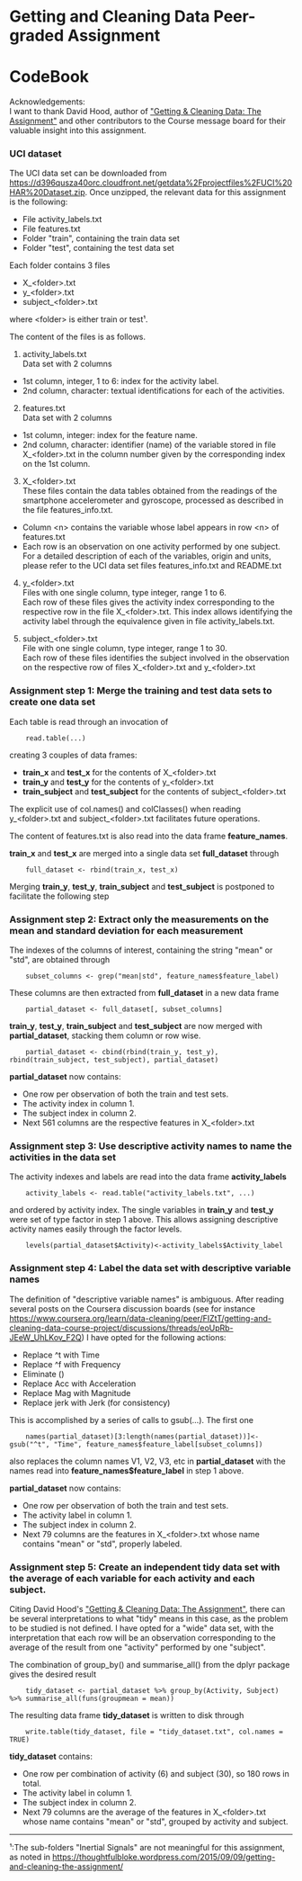 # Getting and Cleaning Data Peer-graded Assignment
# CodeBook

Acknowledgements:  
I want to thank David Hood, author of ["Getting & Cleaning Data: The Assignment"](https://thoughtfulbloke.wordpress.com/2015/09/09/getting-and-cleaning-the-assignment/)
and other contributors to the Course message board for their valuable insight into this assignment.

### UCI dataset

The UCI data set can be downloaded from https://d396qusza40orc.cloudfront.net/getdata%2Fprojectfiles%2FUCI%20HAR%20Dataset.zip. Once unzipped, the relevant data for this assignment is the following:  

* File activity_labels.txt  
* File features.txt  
* Folder "train", containing the train data set  
* Folder "test", containing the test data set  

Each folder contains 3 files  

* X_\<folder\>.txt
* y_\<folder\>.txt  
* subject_\<folder\>.txt  

where \<folder\> is either train or test¹.  

The content of the files is as follows.  

1. activity_labels.txt  
Data set with 2 columns  
* 1st column, integer, 1 to 6: index for the activity label.  
* 2nd column, character: textual identifications for each of the activities.  

2. features.txt  
Data set with 2 columns  
* 1st column, integer: index for the feature name.  
* 2nd column, character: identifier (name) of the variable stored in file X_\<folder\>.txt in the column number given by the corresponding index on the 1st column.  

3. X_\<folder\>.txt  
These files contain the data tables obtained from the readings of the smartphone accelerometer and gyroscope, processed as described in the file features_info.txt.  
* Column \<n\> contains the variable whose label appears in row \<n\> of features.txt  
* Each row is an observation on one activity performed by one subject.  
For a detailed description of each of the variables, origin and units, please refer to the UCI data set files features_info.txt and README.txt  

4. y_\<folder\>.txt  
Files with one single column, type integer, range 1 to 6.  
Each row of these files gives the activity index corresponding to the respective row in the file X_\<folder\>.txt. This index allows identifying the activity label through the equivalence given in file activity_labels.txt.  

5. subject_\<folder\>.txt   
File with one single column, type integer, range 1 to 30.  
Each row of these files identifies the subject involved in the observation on the respective row of files X_\<folder\>.txt and y_\<folder\>.txt  

### Assignment step 1: Merge the training and test data sets to create one data set

Each table is read through an invocation of

        read.table(...)

creating 3 couples of data frames:

* **train_x** and **test_x** for the contents of X_\<folder\>.txt
* **train_y** and **test_y** for the contents of y_\<folder\>.txt
* **train_subject** and **test_subject** for the contents of subject_\<folder\>.txt

The explicit use of col.names() and colClasses() when reading y_\<folder\>.txt and subject_\<folder\>.txt facilitates future operations.

The content of features.txt is also read into the data frame **feature_names**.

**train_x** and **test_x** are merged into a single data set **full_dataset** through

        full_dataset <- rbind(train_x, test_x)

Merging **train_y**, **test_y**, **train_subject** and **test_subject** is postponed to facilitate the following step

### Assignment step 2: Extract only the measurements on the mean and standard deviation for each measurement

The indexes of the columns of interest, containing the string "mean" or "std", are obtained through

        subset_columns <- grep("mean|std", feature_names$feature_label)

These columns are then extracted from **full_dataset** in a new data frame

        partial_dataset <- full_dataset[, subset_columns]

**train_y**, **test_y**, **train_subject** and **test_subject** are now merged with **partial_dataset**, stacking them column or row wise.

        partial_dataset <- cbind(rbind(train_y, test_y), rbind(train_subject, test_subject), partial_dataset)

**partial_dataset** now contains:

* One row per observation of both the train and test sets.
* The activity index in column 1.
* The subject index in column 2.
* Next 561 columns are the respective features in X_\<folder\>.txt

### Assignment step 3: Use descriptive activity names to name the activities in the data set

The activity indexes and labels are read into the data frame **activity_labels**

        activity_labels <- read.table("activity_labels.txt", ...)

and ordered by activity index. The single variables in **train_y** and **test_y** were set of type factor in step 1 above. This allows assigning descriptive activity names easily through the factor levels.

        levels(partial_dataset$Activity)<-activity_labels$Activity_label


### Assignment step 4: Label the data set with descriptive variable names

The definition of "descriptive variable names" is ambiguous. After reading several posts on the Coursera discussion boards (see for instance https://www.coursera.org/learn/data-cleaning/peer/FIZtT/getting-and-cleaning-data-course-project/discussions/threads/eoUpRb-JEeW_UhLKov_F2Q) I have opted for the following actions:

* Replace ^t with Time
* Replace ^f with Frequency
* Eliminate ()
* Replace Acc with Acceleration
* Replace Mag with Magnitude
* Replace jerk with Jerk (for consistency)

This is accomplished by a series of calls to gsub(...). The first one

        names(partial_dataset)[3:length(names(partial_dataset))]<- gsub("^t", "Time", feature_names$feature_label[subset_columns])

also replaces the column names V1, V2, V3, etc in **partial_dataset** with the names read into **feature_names$feature_label** in step 1 above.

**partial_dataset** now contains:

* One row per observation of both the train and test sets.  
* The activity label in column 1.  
* The subject index in column 2.  
* Next 79 columns are the features in X_\<folder\>.txt whose name contains "mean" or "std", properly labeled.  

### Assignment step 5: Create an independent tidy data set with the average of each variable for each activity and each subject.

Citing David Hood's ["Getting & Cleaning Data: The Assignment"](https://thoughtfulbloke.wordpress.com/2015/09/09/getting-and-cleaning-the-assignment/), there can be several interpretations to what "tidy" means in this case, as the problem to be studied is not defined. I have opted for a "wide" data set, with the interpretation that each row will be an observation corresponding to the average of the result from one "activity" performed by one "subject".

The combination of group_by() and summarise_all() from the dplyr package gives the desired result

        tidy_dataset <- partial_dataset %>% group_by(Activity, Subject) %>% summarise_all(funs(groupmean = mean))

The resulting data frame **tidy_dataset** is written to disk through

        write.table(tidy_dataset, file = "tidy_dataset.txt", col.names = TRUE)

**tidy_dataset** contains:

* One row per combination of activity (6) and subject (30), so 180 rows in total.  
* The activity label in column 1.  
* The subject index in column 2.  
* Next 79 columns are the average of the features in X_\<folder\>.txt whose name contains "mean" or "std", grouped by activity and subject.  

****
¹:The sub-folders "Inertial Signals" are not meaningful for this assignment, as noted in https://thoughtfulbloke.wordpress.com/2015/09/09/getting-and-cleaning-the-assignment/